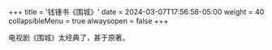 +++
title = '钱锺书《围城》'
date = 2024-03-07T17:56:58-05:00
weight = 40
collapsibleMenu = true
alwaysopen = false
+++

电视剧《围城》太经典了，甚于原著。